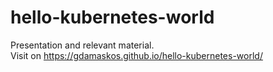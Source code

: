 # hello-kubernetes-world
Presentation and relevant material.  
Visit on https://gdamaskos.github.io/hello-kubernetes-world/
